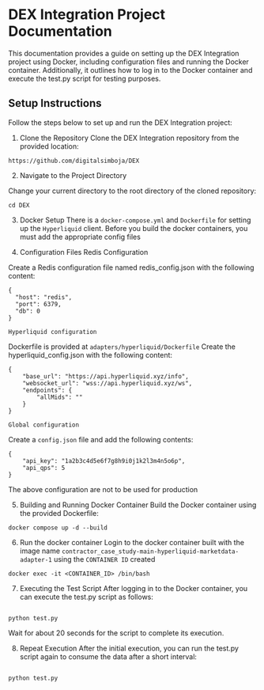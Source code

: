# DEX Integration Project Documentation

This documentation provides a guide on setting up the DEX Integration project using Docker, including configuration files and running the Docker container. Additionally, it outlines how to log in to the Docker container and execute the test.py script for testing purposes.

## Setup Instructions

Follow the steps below to set up and run the DEX Integration project:

1. Clone the Repository
   Clone the DEX Integration repository from the provided location:

```
https://github.com/digitalsimboja/DEX
```

2. Navigate to the Project Directory

Change your current directory to the root directory of the cloned repository:

```
cd DEX
```

3. Docker Setup
   There is a `docker-compose.yml` and `Dockerfile` for setting up the `Hyperliquid` client.
   Before you build the docker containers, you must add the appropriate config files

4. Configuration Files
   Redis Configuration

Create a Redis configuration file named redis_config.json with the following content:

```
{
  "host": "redis",
  "port": 6379,
  "db": 0
}
```

    Hyperliquid configuration

Dockerfile is provided at `adapters/hyperliquid/Dockerfile`
Create the hyperliquid_config.json with the following content:

```
{
    "base_url": "https://api.hyperliquid.xyz/info",
    "websocket_url": "wss://api.hyperliquid.xyz/ws",
    "endpoints": {
        "allMids": ""
    }
}
```

    Global configuration

Create a `config.json` file and add the following contents:

```
{
    "api_key": "1a2b3c4d5e6f7g8h9i0j1k2l3m4n5o6p",
    "api_qps": 5
}
```

The above configuration are not to be used for production

5. Building and Running Docker Container
Build the Docker container using the provided Dockerfile:

```
docker compose up -d --build
```

6. Run the docker container
Login to the docker container built with the image name `contractor_case_study-main-hyperliquid-marketdata-adapter-1` using the `CONTAINER ID` created

```
docker exec -it <CONTAINER_ID> /bin/bash
```

7. Executing the Test Script
After logging in to the Docker container, you can execute the test.py script as follows:

```

python test.py

```

Wait for about 20 seconds for the script to complete its execution.

8. Repeat Execution
After the initial execution, you can run the test.py script again to consume the data after a short interval:

```

python test.py

```



